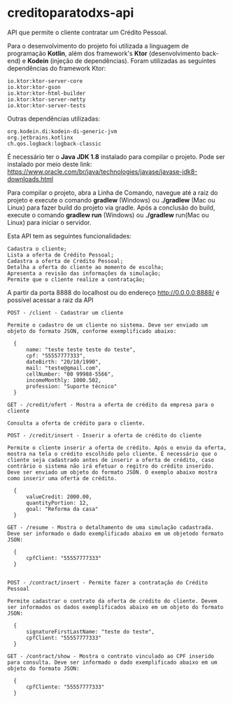 # creditoparatodxs-api
 
API que permite o cliente contratar um Crédito Pessoal.

Para o desenvolvimento do projeto foi utilizada a linguagem de programação **Kotlin**, além dos framework's **Ktor** (desenvolvimento back-end) e **Kodein** (injeção de dependências). Foram utilizadas as seguintes dependências do framework Ktor:

    io.ktor:ktor-server-core
    io.ktor:ktor-gson
    io.ktor:ktor-html-builder
    io.ktor:ktor-server-netty
    io.ktor:ktor-server-tests

Outras dependências utilizadas:

    org.kodein.di:kodein-di-generic-jvm
    org.jetbrains.kotlinx
    ch.qos.logback:logback-classic

É necessário ter o **Java JDK 1.8** instalado para compilar o projeto. Pode ser instalado por meio deste link: https://www.oracle.com/br/java/technologies/javase/javase-jdk8-downloads.html

Para compilar o projeto, abra a Linha de Comando, navegue até a raiz do projeto e execute o comando **gradlew** (Windows) ou **./gradlew** (Mac ou Linux) para fazer build do projeto via gradle. Após a conclusão do build, execute o comando **gradlew run** (Windows) ou **./gradlew** run(Mac ou Linux) para iniciar o servidor.

Esta API tem as seguintes funcionalidades: 
    
    Cadastra o cliente;
    Lista a oferta de Crédito Pessoal;
    Cadastra a oferta de Crédito Pessoal;
    Detalha a oferta do cliente ao momento de escolha;
    Apresenta a revisão das informações da simulação;
    Permite que o cliente realize a contratação;


A partir da porta 8888 do localhost ou do endereço http://0.0.0.0:8888/ é possivel acessar a raiz da API

    POST - /client - Cadastrar um cliente

    Permite o cadastro de um cliente no sistema. Deve ser enviado um objeto do formato JSON, conforme exemplificado abaixo:

      {
          name: "teste teste teste do teste",
          cpf: "55557777333",
          dateBirth: "20/10/1990",
          mail: "teste@gmail.com",
          cellNumber: "00 99988-5566",
          incomeMonthly: 1000.502,
          profession: "Suporte técnico"
      }
      
    GET - /credit/ofert - Mostra a oferta de crédito da empresa para o cliente 
    
    Consulta a oferta de crédito para o cliente.

    POST - /credit/insert - Inserir a oferta de crédito do cliente 

    Permite o cliente inserir a oferta de crédito. Após o envio da oferta, mostra na tela o crédito escolhido pelo cliente. É necessário que o cliente seja cadastrado antes de inserir a oferta de crédito, caso contrário o sistema não irá efetuar o regitro do crédito inserido. Deve ser enviado um objeto do formato JSON. O exemplo abaixo mostra como inserir uma oferta de crédito.
    
      {
          valueCredit: 2000.00,
          quantityPortion: 12,
          goal: "Reforma da casa"
      } 

    GET - /resume - Mostra o detalhamento de uma simulação cadastrada. Deve ser informado o dado exemplificado abaixo em um objetodo formato JSON:
    
      {
          cpfClient: "55557777333"   
      }


    POST - /contract/insert - Permite fazer a contratação do Crédito Pessoal

    Permite cadastrar o contrato da oferta de crédito do cliente. Devem ser informados os dados exemplificados abaixo em um objeto do formato JSON:

      {
          signatureFirstLastName: "teste do teste",
          cpfClient: "55557777333"
      }
      
    GET - /contract/show - Mostra o contrato vinculado ao CPF inserido para consulta. Deve ser informado o dado exemplificado abaixo em um objeto do formato JSON:
    
      {
          cpfCliente: "55557777333"   
      }
